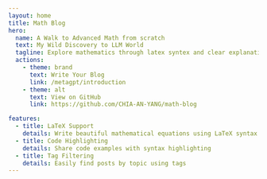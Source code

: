 ```yaml
---
layout: home
title: Math Blog
hero:
  name: A Walk to Advanced Math from scratch
  text: My Wild Discovery to LLM World
  tagline: Explore mathematics through latex syntex and clear explanations
  actions:
    - theme: brand
      text: Write Your Blog
      link: /metagpt/introduction
    - theme: alt
      text: View on GitHub
      link: https://github.com/CHIA-AN-YANG/math-blog

features:
  - title: LaTeX Support
    details: Write beautiful mathematical equations using LaTeX syntax
  - title: Code Highlighting
    details: Share code examples with syntax highlighting
  - title: Tag Filtering
    details: Easily find posts by topic using tags
---
```

